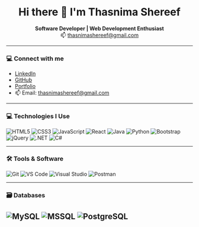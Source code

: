 <h1 align="center">Hi there 👋 I'm Thasnima Shereef</h1>

<p align="center">
  <b>Software Developer | Web Development Enthusiast</b><br>
  📫 <a href="mailto:thasnimashereef@gmail.com">thasnimashereef@gmail.com</a>
</p>

---

### 💻 Connect with me
- [LinkedIn](https://www.linkedin.com/in/thasnima-shereef)
- [GitHub](https://github.com/ThasnimaShereef)
- [Portfolio](https://portfolio-self-three-63.vercel.app/)
- 📫 Email: thasnimashereef@gmail.com

---

### 💻 Technologies I Use
![HTML5](https://img.shields.io/badge/-HTML5-E34F26?logo=html5&logoColor=white&style=flat)
![CSS3](https://img.shields.io/badge/-CSS3-1572B6?logo=css3&logoColor=white&style=flat)
![JavaScript](https://img.shields.io/badge/-JavaScript-F7DF1E?logo=javascript&logoColor=black&style=flat)
![React](https://img.shields.io/badge/-React-61DAFB?logo=react&logoColor=black&style=flat)
![Java](https://img.shields.io/badge/-Java-007396?logo=java&logoColor=white&style=flat)
![Python](https://img.shields.io/badge/-Python-3776AB?logo=python&logoColor=white&style=flat)
![Bootstrap](https://img.shields.io/badge/-Bootstrap-7952B3?logo=bootstrap&logoColor=white)
![jQuery](https://img.shields.io/badge/-jQuery-0769AD?logo=jquery&logoColor=white)
![.NET](https://img.shields.io/badge/-.NET-512BD4?logo=dotnet&logoColor=white)
![C#](https://img.shields.io/badge/-CSharp-239120?logo=csharp&logoColor=white)

---

### 🛠️ Tools & Software
![Git](https://img.shields.io/badge/-Git-F05032?logo=git&logoColor=white&style=flat)
![VS Code](https://img.shields.io/badge/-VSCode-007ACC?logo=visual-studio-code&logoColor=white&style=flat)
![Visual Studio](https://img.shields.io/badge/-Visual%20Studio-5C2D91?logo=visual-studio&logoColor=white)
![Postman](https://img.shields.io/badge/-Postman-FF6C37?logo=postman&logoColor=white)

---

### 🗃️ Databases
![MySQL](https://img.shields.io/badge/-MySQL-4479A1?logo=mysql&logoColor=white&style=flat)
![MSSQL](https://img.shields.io/badge/-MS%20SQL%20Server-CC2927?logo=microsoft-sql-server&logoColor=white)
![PostgreSQL](https://img.shields.io/badge/-PostgreSQL-4169E1?logo=postgresql&logoColor=white)
---

<!---
ThasnimaShereef/ThasnimaShereef is a ✨ special ✨ repository because its `README.md` (this file) appears on your GitHub profile.
You can click the Preview link to take a look at your changes.
--->
